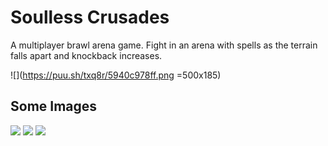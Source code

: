 # Soulless Crusades
A multiplayer brawl arena game.
Fight in an arena with spells as the terrain falls apart and knockback increases.

![](https://puu.sh/txq8r/5940c978ff.png =500x185)

## Some Images

![](https://puu.sh/txqpV/6c27e5af6b.PNG)
![](https://puu.sh/txqpI/2530d133e1.PNG)
![](https://puu.sh/txqIe/53fe1579e6.PNG)
